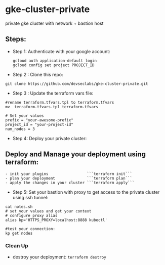 # gke-cluster-private
private gke cluster with network + bastion host

## Steps:
- Step 1: Authenticate with your google account:
    ```
    gcloud auth application-default login
    gcloud config set project PROJECT_ID
    ```
 
- Step 2 : Clone this repo: 
```
git clone https://github.com/devseclabs/gke-cluster-private.git
```
- Step 3 : Update the terraform vars  file:
```
#rename terraform.tfvars.tpl to terraform.tfvars
mv  terraform.tfvars.tpl terraform.tfvars

# Set your values
prefix = "your-awesome-prefix"
project_id = "your-project-id"
num_nodes = 3

```

- Step 4: Deploy your private cluster:

## Deploy and Manage your deployment using terraform:
    - init your plugins                 ```terraform init```
    - plan your deployment              ```terraform plan```
    - apply the changes in your cluster ```terraform apply```

- Step 5: Set your bastion with proxy to get access to the private cluster using ssh tunnel:

```
cat notes.sh
# set your values and get your context
# configure proxy alias
alias kp='HTTPS_PROXY=localhost:8888 kubectl'

#test your connection:
kp get nodes

```

### Clean Up
- destroy your deployment: ```terraform destroy```

